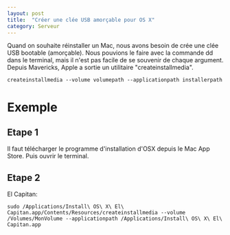 ```yaml
---
layout: post
title:  "Créer une clée USB amorçable pour OS X"
category: Serveur
---
```


Quand on souhaite réinstaller un Mac, nous avons besoin de crée une clée USB bootable (amorçable). Nous pouvions le faire avec la commande dd dans le terminal, mais il n'est pas facile de se souvenir de chaque argument. Depuis Mavericks, Apple a sortie un utilitaire "createinstallmedia".

````
createinstallmedia --volume volumepath --applicationpath installerpath
````

# Exemple

## Etape 1
Il faut télécharger le programme d'installation d'OSX depuis le Mac App Store. Puis ouvrir le terminal.

## Etape 2
El Capitan:

````
sudo /Applications/Install\ OS\ X\ El\ Capitan.app/Contents/Resources/createinstallmedia --volume /Volumes/MonVolume --applicationpath /Applications/Install\ OS\ X\ El\ Capitan.app
````
